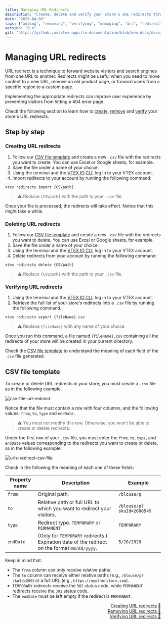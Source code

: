 ```yaml
---
title: Managing URL Redirects
description: "Create, delete and verify your store's URL redirects through the VTEX IO CLI."
date: "2020-04-08"
tags: ["adding", "removing", "verifying", "managing", "url", "redirect"]
version: "0.x"
git: "https://github.com/vtex-apps/io-documentation/blob/new-docs/docs/en/Recipes/store-management/managing-url-redirects.md"
---
```


# Managing URL redirects
  
URL redirect is a technique to forward website visitors and search engines from one URL to another. Redirects might be useful when you need to move content to a new URL, remove an old product page, or forward users from a specific region to a custom page. 

Implementing the appropriate redirects can improve user experience by preventing visitors from hitting a 404 error page. 

Check the following section to learn how to [create](#creating-url-redirects), [remove](#deleting-url-redirects) and [verify](#verifying-url-redirects) your store's URL redirects.
  
## Step by step

### Creating URL redirects

1. Follow our [CSV file template](#csv-file-template) and create a new `.csv` file with the redirects you want to create. You can use Excel or Google sheets, for example.
2. Save the file under a name of your choice.
4. Using the terminal and the [VTEX IO CLI](https://developers.vtex.com/vtex-developer-docs/docs/vtex-io-documentation-vtex-io-cli-installation-and-command-reference), log in to your VTEX account.
5. Import redirects to your account by running the following command:

```
vtex redirects import {CSVpath}
```

>⚠️ Replace `{CSVpath}` with the path to your `.csv` file.

Once your file is processed, the redirects will take effect. Notice that this might take a while.

### Deleting URL redirects

1. Follow our [CSV file template](#csv-file-template) and create a new `.csv` file with the redirects you want to delete. You can use Excel or Google sheets, for example.
2. Save the file under a name of your choice.
3. Using the terminal and the [VTEX IO CLI](https://vtex.io/docs/recipes/development/vtex-io-cli-installment-and-command-reference), log in to your VTEX account.
4. Delete redirects from your account by running the following command:

```
vtex redirects delete {CSVpath}
```

>⚠️ Replace `{CSVpath}` with the path to your `.csv` file.

### Verifying URL redirects

1. Using the terminal and the [VTEX IO CLI](https://vtex.io/docs/recipes/development/vtex-io-cli-installment-and-command-reference), log in to your VTEX account.
2. Retrieve the full list of your store's redirects into a `.csv` file by running the following command.

```
vtex redirects export {fileName}.csv
```

>⚠️ Replace `{fileName}` with any name of your choice.

Once you run this command, a file named `{fileName}.csv` containing all the redirects of your store will be created in your current directory.

Check the [CSV file template](#csv-file-template) to understand the meaning of each field of the `.csv` file generated.

## CSV file template

To create or delete URL redirects in your store, you must create a `.csv` file as in the following example.

![csv-file-url-redirect](https://github.com/vtex-apps/io-documentation/blob/master/docs/en/Recipes/store-management/managing-URL-redirects-1.png?raw=true)

Notice that the file must contain a row with four columns, and the following values: `from`, `to`, `type` and `endDate`.

>⚠️ You must not modify this row. Otherwise, you won't be able to create or delete redirects.

Under the first row of your `.csv` file, you must enter the `from`, `to`, `type`, and `endDate` values corresponding to the redirects you want to create or delete, as in the following example:

![urls-redirect-csv-file](https://github.com/vtex-apps/io-documentation/blob/master/docs/en/Recipes/store-management/managing-URL-redirects-2.png?raw=true)

Check in the following the meaning of each one of these fields:

| Property name | Description | Example |
|--|--|--|
| `from` | Original path. | `/blouse/p` |
| `to` | Relative path or full URL to which you want to redirect your visitors. | `/blouse/p?skuId=2000549` |
| `type` | Redirect type. `TEMPORARY` or `PERMANENT` | `TEMPORARY` |
| `endDate` | (Only for `TEMPORARY` redirects.) Expiration date of the redirect on the format `mm/dd/yyyy`.| `5/20/2020` |

Keep in mind that:

- The `from` column can only receive relative paths.
- The `to` column can receive either relative paths (e.g., `/blouse/p?skuId=200`) or a full URL (e.g., `https://myotherstore.com`).
- `TEMPORARY` redirects receive the `302` status code, while `PERMANENT` redirects receive the `301` status code.
- The `endDate` must be left empty if the redirect is `PERMANENT`.

<div style="text-align: right"><a href="#creating-url-redirects">Creating URL redirects 🔼</a></div>
<div style="text-align: right"><a href="#deleting-url-redirects">Removing URL redirects 🔼</a></div>
<div style="text-align: right"><a href="#verifying-url-redirects">Verifying URL redirects 🔼</a></div>
